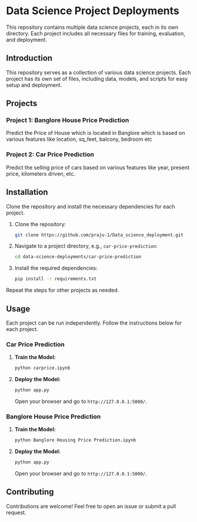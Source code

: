 # Data Science Project Deployments

This repository contains multiple data science projects, each in its own directory. Each project includes all necessary files for training, evaluation, and deployment.

## Introduction

This repository serves as a collection of various data science projects. Each project has its own set of files, including data, models, and scripts for easy setup and deployment.

## Projects

### Project 1: Banglore House Price Prediction
Predict the Price of House which is located in Banglore which is based on various features like location, sq_feet, balcony, bedroom etc

### Project 2: Car Price Prediction
Predict the selling price of cars based on various features like year, present price, kilometers driven, etc.


## Installation

Clone the repository and install the necessary dependencies for each project.

1. Clone the repository:
    ```sh
    git clone https://github.com/praju-1/Data_science_deployment.git
    ```

2. Navigate to a project directory, e.g., `car-price-prediction`:
    ```sh
    cd data-science-deployments/car-price-prediction
    ```

3. Install the required dependencies:
    ```sh
    pip install -r requirements.txt
    ```

Repeat the steps for other projects as needed.

## Usage

Each project can be run independently. Follow the instructions below for each project.

### Car Price Prediction

1. **Train the Model:**
    ```sh
    python carprice.ipynb
    ```

2. **Deploy the Model:**
    ```sh
    python app.py
    ```
    Open your browser and go to `http://127.0.0.1:5000/`.

### Banglore House Price Prediction

1. **Train the Model:**
    ```sh
    python Banglore Housing Price Prediction.ipynb
    ```

2. **Deploy the Model:**
    ```sh
    python app.py
    ```
    Open your browser and go to `http://127.0.0.1:5000/`.


## Contributing

Contributions are welcome! Feel free to open an issue or submit a pull request.
